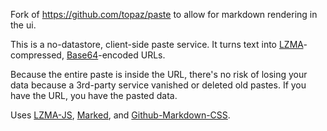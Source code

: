 Fork of https://github.com/topaz/paste to allow for markdown rendering in the ui.


This is a no-datastore, client-side paste service. It turns text into [LZMA](https://en.wikipedia.org/wiki/Lempel%E2%80%93Ziv%E2%80%93Markov_chain_algorithm)-compressed, [Base64](https://en.wikipedia.org/wiki/Base64)-encoded URLs.

Because the entire paste is inside the URL, there's no risk of losing your data because a 3rd-party service vanished or deleted old pastes. If you have the URL, you have the pasted data.

Uses [LZMA-JS](https://github.com/LZMA-JS/LZMA-JS), [Marked](https://github.com/markedjs/marked), and [Github-Markdown-CSS](https://github.com/sindresorhus/github-markdown-css/tree/main).
